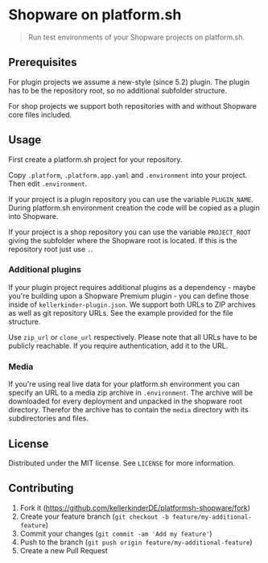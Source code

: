 # Shopware on platform.sh
> Run test environments of your Shopware projects on platform.sh.

## Prerequisites

For plugin projects we assume a new-style (since 5.2) plugin. The plugin has to be the repository root, so no additional subfolder structure.

For shop projects we support both repositories with and without Shopware core files included.

## Usage

First create a platform.sh project for your repository.

Copy `.platform`, `.platform.app.yaml` and `.environment` into your project. Then edit `.environment`.

If your project is a plugin repository you can use the variable `PLUGIN_NAME`. During platform.sh environment creation the code will be copied as a plugin into Shopware.

If your project is a shop repository you can use the variable `PROJECT_ROOT` giving the subfolder where the Shopware root is located. If this is the repository root just use `.`.

### Additional plugins

If your plugin project requires additional plugins as a dependency - maybe you're building upon a Shopware Premium plugin - you can define those inside of `kellerkinder-plugin.json`. We support both URLs to ZIP archives as well as git repository URLs. See the example provided for the file structure.

Use `zip_url` or `clone_url` respectively. Please note that all URLs have to be publicly reachable. If you require authentication, add it to the URL.

### Media

If you're using real live data for your platform.sh environment you can specify an URL to a media zip archive in `.environment`. 
The archive will be downloaded for every deployment and unpacked in the shopware root directory. Therefor the archive has to contain the `media` directory with its subdirectories and files. 

## License

Distributed under the MIT license. See `LICENSE` for more information.


## Contributing

1. Fork it (<https://github.com/kellerkinderDE/platformsh-shopware/fork>)
2. Create your feature branch (`git checkout -b feature/my-additional-feature`)
3. Commit your changes (`git commit -am 'Add my feature'`)
4. Push to the branch (`git push origin feature/my-additional-feature`)
5. Create a new Pull Request
